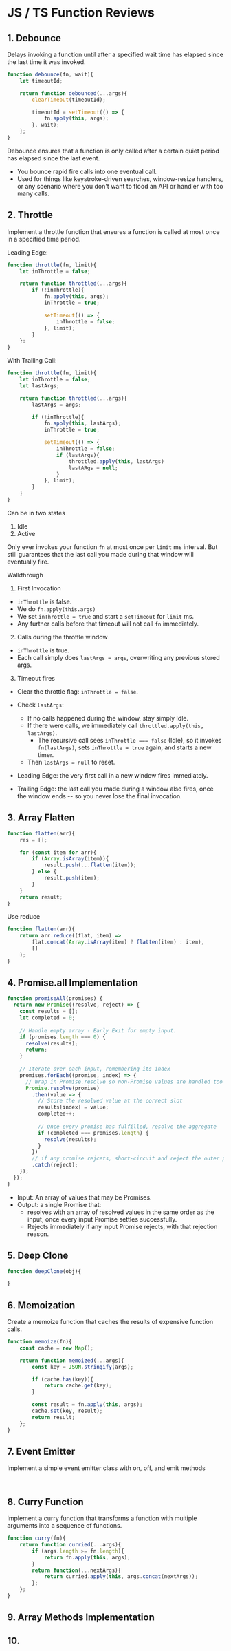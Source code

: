 # JS / TS Function Reviews

## 1. Debounce 

Delays invoking a function until after a specified wait time has elapsed since the last time it was invoked.

```js
function debounce(fn, wait){
    let timeoutId; 

    return function debounced(...args){
        clearTimeout(timeoutId);

        timeoutId = setTimeout(() => {
            fn.apply(this, args);
        }, wait);
    };
}
```

Debounce ensures that a function is only called after a certain quiet period has elapsed since the last event. 

- You bounce rapid fire calls into one eventual call. 
- Used for things like keystroke-driven searches, window-resize handlers, or any scenario where you don't want to flood an API or handler with too many calls. 




## 2. Throttle

Implement a throttle function that ensures a function is called at most once in a specified time period.

Leading Edge: 

```js
function throttle(fn, limit){
    let inThrottle = false; 

    return function throttled(...args){
        if (!inThrottle){
            fn.apply(this, args);
            inThrottle = true;

            setTimeout(() => {
                inThrottle = false; 
            }, limit);
        }
    };
}
```

With Trailing Call:

```js
function throttle(fn, limit){
    let inThrottle = false; 
    let lastArgs; 

    return function throttled(...args){
        lastArgs = args;

        if (!inThrottle){
            fn.apply(this, lastArgs);
            inThrottle = true;

            setTimeout(() => {
                inThrottle = false; 
                if (lastArgs){
                    throttled.apply(this, lastArgs)
                    lastARgs = null; 
                }
            }, limit);
        }
    }
}
```

Can be in two states
1. Idle
2. Active 

Only ever invokes your function `fn` at most once per `limit` ms interval.
But still guarantees that the last call you made during that window will eventually fire. 


Walkthrough
1. First Invocation 
- `inThrottle` is false. 
- We do `fn.apply(this.args)`
- We set `inThrottle = true` and start a `setTimeout` for `limit` ms. 
- Any further calls before that timeout will not call `fn` immediately. 

2. Calls during the throttle window 
- `inThrottle` is true. 
- Each call simply does `lastArgs = args`, overwriting any previous stored args. 

3. Timeout fires 
- Clear the throttle flag: `inThrottle = false`. 
- Check `lastArgs`:
    - If no calls happened during the window, stay simply Idle. 
    - If there were calls, we immediately call `throttled.apply(this, lastArgs)`.
        - The recursive call sees `inThrottle === false` (Idle), so it invokes
        `fn(lastArgs)`, sets `inThrottle = true` again, and starts a new timer.
    - Then `lastArgs = null` to reset. 

- Leading Edge: the very first call in a new window fires immediately.
- Trailing Edge: the last call you made during a window also fires, once the window ends -- so you never lose the final invocation. 

## 3. Array Flatten 

```js
function flatten(arr){
    res = [];

    for (const item for arr){
        if (Array.isArray(item)){
            result.push(...flatten(item));
        } else { 
            result.push(item);
        }
    }
    return result; 
}
```

Use reduce

```js
function flatten(arr){
    return arr.reduce((flat, item) =>
        flat.concat(Array.isArray(item) ? flatten(item) : item),
        []  
    );
}
```

## 4. Promise.all Implementation 

```js
function promiseAll(promises) {
  return new Promise((resolve, reject) => {
    const results = [];
    let completed = 0;
    
    // Handle empty array - Early Exit for empty input. 
    if (promises.length === 0) {
      resolve(results);
      return;
    }
    
    // Iterate over each input, remembering its index 
    promises.forEach((promise, index) => {
      // Wrap in Promise.resolve so non-Promise values are handled too 
      Promise.resolve(promise)
        .then(value => {
          // Store the resolved value at the correct slot 
          results[index] = value;
          completed++;
          
          // Once every promise has fulfilled, resolve the aggregate 
          if (completed === promises.length) {
            resolve(results);
          }
        })
        // if any promise rejcets, short-circuit and reject the outer promise: 
        .catch(reject);
    });
  });
}
```

- Input: An array of values that may be Promises.
- Output: a single Promise that: 
    - resolves with an array of resolved values in the same order as the input, once every input Promise settles successfully.
    - Rejects immediately if any input Promise rejects, with that rejection reason. 

## 5. Deep Clone

```js
function deepClone(obj){

}
```


## 6. Memoization 
Create a memoize function that caches the results of expensive function calls.

```js
function memoize(fn){
    const cache = new Map();

    return function memoized(...args){
        const key = JSON.stringify(args);

        if (cache.has(key)){
            return cache.get(key);
        }

        const result = fn.apply(this, args);
        cache.set(key, result);
        return result; 
    };
}
```


## 7. Event Emitter 
Implement a simple event emitter class with on, off, and emit methods

```js



```


## 8. Curry Function 
Implement a curry function that transforms a function with multiple arguments into a sequence of functions.

```js
function curry(fn){
    return function curried(...args){
        if (args.length >= fn.length){
            return fn.apply(this, args);
        }
        return function(...nextArgs){
            return curried.apply(this, args.concat(nextArgs));    
        };
    };
}
```

## 9. Array Methods Implementation 


## 10. 